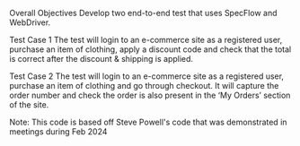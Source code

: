 Overall Objectives
Develop two end-to-end test that uses SpecFlow and WebDriver.

Test Case 1
The test will login to an e-commerce site as a registered user, purchase an item of clothing, apply a 
discount code and check that the total is correct after the discount & shipping is applied. 

Test Case 2
The test will login to an e-commerce site as a registered user, purchase an item of clothing and go 
through checkout. It will capture the order number and check the order is also present in the ‘My 
Orders’ section of the site.

Note: This code is based off Steve Powell's code that was demonstrated in meetings during Feb 2024
